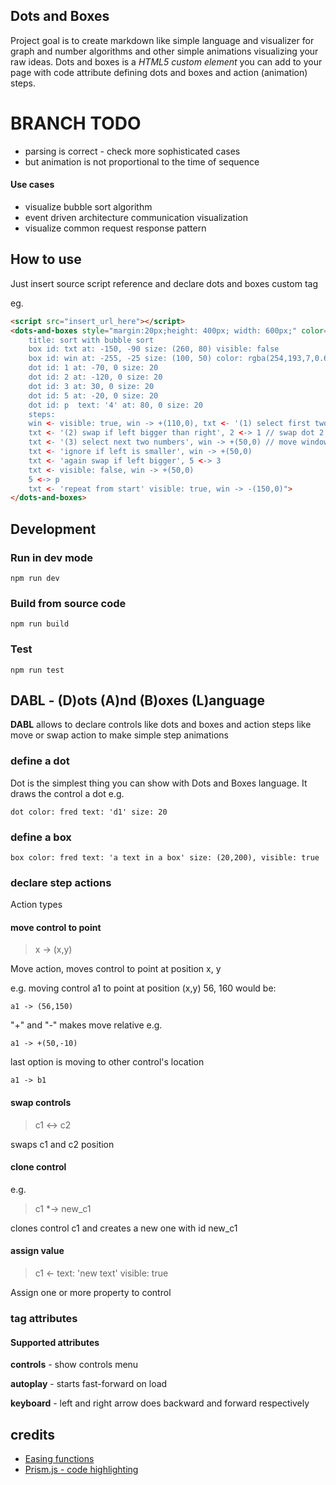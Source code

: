 ## Dots and Boxes

Project goal is to create markdown like simple language and visualizer for graph and number algorithms 
and other simple animations visualizing your raw ideas. Dots and boxes is a *HTML5 custom element* you can add to your page with code 
attribute defining dots and boxes and action (animation) steps.

# BRANCH TODO

- parsing is correct - check more sophisticated cases 
- but animation is not proportional to the time of sequence 

#### Use cases
- visualize bubble sort algorithm
- event driven architecture communication visualization
- visualize common request response pattern 

## How to use

Just insert source script reference and declare dots and boxes custom tag

eg.

```html
<script src="insert_url_here"></script>
<dots-and-boxes style="margin:20px;height: 400px; width: 600px;" color="white" code="
    title: sort with bubble sort
    box id: txt at: -150, -90 size: (260, 80) visible: false
    box id: win at: -255, -25 size: (100, 50) color: rgba(254,193,7,0.6) visible: false
    dot id: 1 at: -70, 0 size: 20
    dot id: 2 at: -120, 0 size: 20
    dot id: 3 at: 30, 0 size: 20
    dot id: 5 at: -20, 0 size: 20
    dot id: p  text: '4' at: 80, 0 size: 20
    steps:
    win <- visible: true, win -> +(110,0), txt <- '(1) select first two numbers'  visible: true
    txt <- '(2) swap if left bigger than right', 2 <-> 1 // swap dot 2 with 1
    txt <- '(3) select next two numbers', win -> +(50,0) // move window by 50px right
    txt <- 'ignore if left is smaller', win -> +(50,0)
    txt <- 'again swap if left bigger', 5 <-> 3
    txt <- visible: false, win -> +(50,0)
    5 <-> p
    txt <- 'repeat from start' visible: true, win -> -(150,0)">
</dots-and-boxes>
```

## Development

### Run in dev mode

```shell
npm run dev
```

### Build from source code

```shell
npm run build
```

### Test

```shell
npm run test
```

## DABL - (D)ots (A)nd (B)oxes (L)anguage

**DABL** allows to declare controls like dots and boxes
and action steps like move or swap action to make simple step animations

### define a dot

Dot is the simplest thing you can show with Dots and Boxes language. 
It draws the control a dot
e.g.

```dabl
dot color: fred text: 'd1' size: 20
```
### define a box

```dabl
box color: fred text: 'a text in a box' size: (20,200), visible: true
```
### declare step actions

Action types

#### move control to point 

> x -> (x,y)

Move action, moves control to point at position x, y

e.g. moving control a1 to point at position (x,y) 56, 160 would be:
```text
a1 -> (56,150)
```
"+" and "-" makes move relative e.g.
```text
a1 -> +(50,-10)
```
last option is moving to other control's location
```text
a1 -> b1
```
 
#### swap controls

> c1 <-> c2

swaps c1 and c2 position 

#### clone control
e.g.
> c1 *-> new_c1

clones control c1 and creates a new one with id new_c1

#### assign value

> c1 <- text: 'new text' visible: true

Assign one or more property to control

### <dots-and-boxes> tag attributes

#### Supported attributes

**controls**  - show controls menu

**autoplay** - starts fast-forward on load

**keyboard** - left and right arrow does backward and forward respectively

## credits

- [Easing functions](https://gizma.com/easing/)
- [Prism.js - code highlighting](https://prismjs.com/)